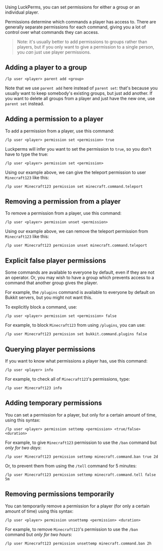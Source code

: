 
Using LuckPerms, you can set permissions for either a group or an individual player.

Permissions determine which commands a player has access to. There are generally separate permissions for each command, giving you a lot of control over what commands they can access.

> Note: it's usually better to add permissions to groups rather than players, but if you only want to give a permission to a single person, you _can_ just use player permissions.

## Adding a player to a group

```text
/lp user <player> parent add <group>
```

Note that we use `parent add` here instead of `parent set`: that's because you usually want to keep somebody's existing groups, but just add another. If you want to delete all groups from a player and just have the new one, use `parent set` instead.

## Adding a permission to a player

To add a permission from a player, use this command:

```text
/lp user <player> permission set <permission> true
```

Luckperms will infer you want to set the permission to `true`, so you don't have to type the true:

```
/lp user <player> permission set <permission>
```

Using our example above, we can give the teleport permission to user `Minecraft123` like this:

```text
/lp user Minecraft123 permission set minecraft.command.teleport
```

## Removing a permission from a player

To remove a permission from a player, use this command:

```text
/lp user <player> permission unset <permission>
```

Using our example above, we can remove the teleport permission from `Minecraft123` like this:

```text
/lp user Minecraft123 permission unset minecraft.command.teleport
```

## Explicit false player permissions

Some commands are available to everyone by default, even if they are not an operator. Or, you may wish to have a group which prevents access to a command that another group gives the player.

For example, the `/plugins` command is available to everyone by default on Bukkit servers, but you might not want this.

To explicitly block a command, use:

```text
/lp user <player> permission set <permission> false
```

For example, to block `Minecraft123` from using `/plugins`, you can use:

```text
/lp user Minecraft123 permission set bukkit.command.plugins false
```

## Querying player permissions

If you want to know what permissions a player has, use this command:

```text
/lp user <player> info
```

For example, to check all of `Minecraft123`'s permissions, type:

```text
/lp user Minecraft123 info
```

## Adding temporary permissions

You can set a permission for a player, but only for a certain amount of time, using this syntax:

```text
/lp user <player> permission settemp <permission> <true/false> <duration>
```

For example, to give `Minecraft123` permission to use the `/ban` command but _only for two days_:

```text
/lp user Minecraft123 permission settemp minecraft.command.ban true 2d
```

Or, to prevent them from using the `/tell` command for 5 minutes:

```text
/lp user Minecraft123 permission settemp minecraft.command.tell false 5m
```

## Removing permissions temporarily

You can temporarily remove a permission for a player (for only a certain amount of time) using this syntax:

```text
/lp user <player> permission unsettemp <permission> <duration>
```

For example, to remove `Minecraft123`'s permission to use the `/ban` command but _only for two hours_:

```text
/lp user Minecraft123 permission unsettemp minecraft.command.ban 2h
```
